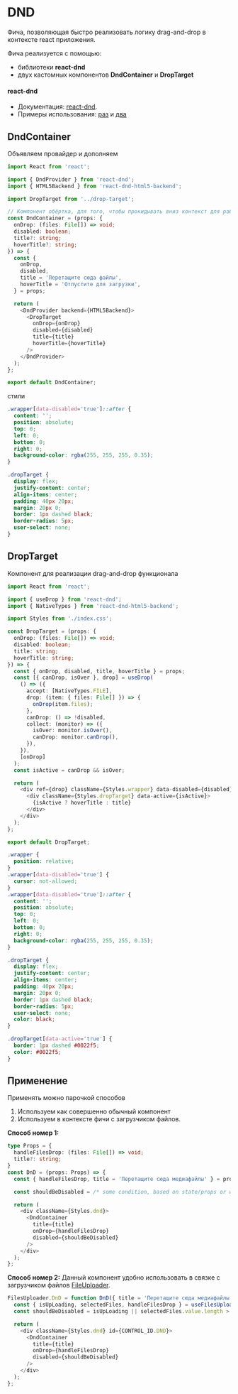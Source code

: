 # DND

Фича, позволяющая быстро реализовать логику drag-and-drop в контексте react приложения.

Фича реализуется с помощью:

- библиотеки **react-dnd**
- двух кастомных компонентов **DndContainer** и **DropTarget**

#### **react-dnd**

- Документация: [react-dnd](https://react-dnd.github.io/react-dnd/about).
- Примеры использования: [раз](https://react-dnd.github.io/react-dnd/examples/other/native-files) и [два](https://codesandbox.io/s/react-dnd-file-upload-fywjwh)

## **DndContainer**

Объявляем провайдер и дополняем

```typescript
import React from 'react';

import { DndProvider } from 'react-dnd';
import { HTML5Backend } from 'react-dnd-html5-backend';

import DropTarget from '../drop-target';

// Компонент обёртка, для того, чтобы прокидывать вниз контекст для работы react-dnd
const DndContainer = (props: {
  onDrop: (files: File[]) => void;
  disabled: boolean;
  title?: string;
  hoverTitle?: string;
}) => {
  const {
    onDrop,
    disabled,
    title = 'Перетащите сюда файлы',
    hoverTitle = 'Отпустите для загрузки',
  } = props;

  return (
    <DndProvider backend={HTML5Backend}>
      <DropTarget
        onDrop={onDrop}
        disabled={disabled}
        title={title}
        hoverTitle={hoverTitle}
      />
    </DndProvider>
  );
};

export default DndContainer;
```

стили

```css
.wrapper[data-disabled='true']::after {
  content: '';
  position: absolute;
  top: 0;
  left: 0;
  bottom: 0;
  right: 0;
  background-color: rgba(255, 255, 255, 0.35);
}

.dropTarget {
  display: flex;
  justify-content: center;
  align-items: center;
  padding: 40px 20px;
  margin: 20px 0;
  border: 1px dashed black;
  border-radius: 5px;
  user-select: none;
}
```

## **DropTarget**

Компонент для реализации drag-and-drop функционала

```typescript
import React from 'react';

import { useDrop } from 'react-dnd';
import { NativeTypes } from 'react-dnd-html5-backend';

import Styles from './index.css';

const DropTarget = (props: {
  onDrop: (files: File[]) => void;
  disabled: boolean;
  title: string;
  hoverTitle: string;
}) => {
  const { onDrop, disabled, title, hoverTitle } = props;
  const [{ canDrop, isOver }, drop] = useDrop(
    () => ({
      accept: [NativeTypes.FILE],
      drop: (item: { files: File[] }) => {
        onDrop(item.files);
      },
      canDrop: () => !disabled,
      collect: (monitor) => ({
        isOver: monitor.isOver(),
        canDrop: monitor.canDrop(),
      }),
    }),
    [onDrop]
  );
  const isActive = canDrop && isOver;

  return (
    <div ref={drop} className={Styles.wrapper} data-disabled={disabled}>
      <div className={Styles.dropTarget} data-active={isActive}>
        {isActive ? hoverTitle : title}
      </div>
    </div>
  );
};

export default DropTarget;
```

```css
.wrapper {
  position: relative;
}
.wrapper[data-disabled='true'] {
  cursor: not-allowed;
}
.wrapper[data-disabled='true']::after {
  content: '';
  position: absolute;
  top: 0;
  left: 0;
  bottom: 0;
  right: 0;
  background-color: rgba(255, 255, 255, 0.35);
}

.dropTarget {
  display: flex;
  justify-content: center;
  align-items: center;
  padding: 40px 20px;
  margin: 20px 0;
  border: 1px dashed black;
  border-radius: 5px;
  user-select: none;
  color: black;
}

.dropTarget[data-active='true'] {
  border: 1px dashed #0022f5;
  color: #0022f5;
}
```

## Применение

Применять можно парочкой способов

1. Используем как совершенно обычный компонент
2. Используем в контексте фичи с загрузчиком файлов.

**Способ номер 1:**

```typescript
type Props = {
  handleFilesDrop: (files: File[]) => void;
  title?: string;
}
const DnD = (props: Props) => {
  const { handleFilesDrop, title = 'Перетащите сюда медиафайлы' } = props;

  const shouldBeDisabled = /* some condition, based on state/props or whatever you need */;

  return (
    <div className={Styles.dnd}>
      <DndContainer
        title={title}
        onDrop={handleFilesDrop}
        disabled={shouldBeDisabled}
      />
    </div>
  );
};
```

**Способ номер 2:**
Данный компонент удобно использовать в связке с загрузчиком файлов [FileUploader](https://robzarel.github.io/features/project/4).

```typescript
FilesUploader.DnD = function DnD({ title = 'Перетащите сюда медиафайлы' }) {
  const { isUpLoading, selectedFiles, handleFilesDrop } = useFilesUploader();
  const shouldBeDisabled = isUpLoading || selectedFiles.value.length > 0;

  return (
    <div className={Styles.dnd} id={CONTROL_ID.DND}>
      <DndContainer
        title={title}
        onDrop={handleFilesDrop}
        disabled={shouldBeDisabled}
      />
    </div>
  );
};
```
